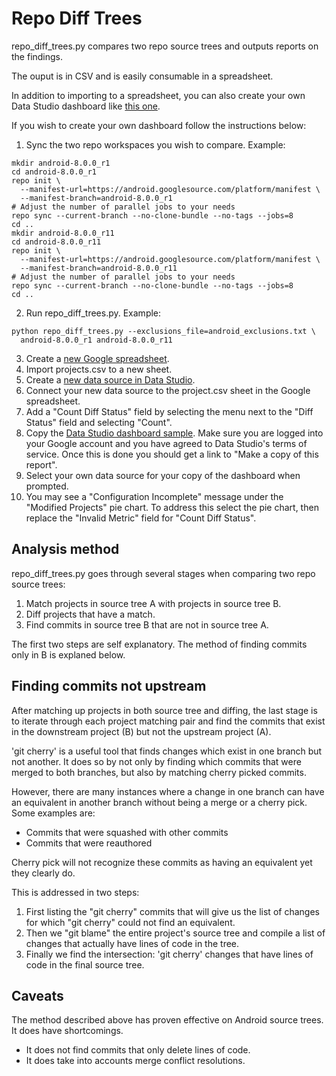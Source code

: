 # Repo Diff Trees

repo_diff_trees.py compares two repo source trees and outputs reports on the
findings.

The ouput is in CSV and is easily consumable in a spreadsheet.

In addition to importing to a spreadsheet, you can also create your own
Data Studio dashboard like [this one](https://datastudio.google.com/open/0Bz6OwjyDcWYDbDJoQWtmRl8telU).

If you wish to create your own dashboard follow the instructions below:

1. Sync the two repo workspaces you wish to compare. Example:

```
mkdir android-8.0.0_r1
cd android-8.0.0_r1
repo init \
  --manifest-url=https://android.googlesource.com/platform/manifest \
  --manifest-branch=android-8.0.0_r1
# Adjust the number of parallel jobs to your needs
repo sync --current-branch --no-clone-bundle --no-tags --jobs=8
cd ..
mkdir android-8.0.0_r11
cd android-8.0.0_r11
repo init \
  --manifest-url=https://android.googlesource.com/platform/manifest \
  --manifest-branch=android-8.0.0_r11
# Adjust the number of parallel jobs to your needs
repo sync --current-branch --no-clone-bundle --no-tags --jobs=8
cd ..
```

2. Run repo_diff_trees.py. Example:

```
python repo_diff_trees.py --exclusions_file=android_exclusions.txt \
  android-8.0.0_r1 android-8.0.0_r11
```

3. Create a [new Google spreadsheet](https://docs.google.com/spreadsheets/create).
4. Import projects.csv to a new sheet.
5. Create a [new data source in Data Studio](https://datastudio.google.com/datasources/create).
6. Connect your new data source to the project.csv sheet in the Google spreadsheet.
7. Add a "Count Diff Status" field by selecting the menu next to the "Diff
   Status" field and selecting "Count".
8. Copy the [Data Studio dashboard sample](https://datastudio.google.com/open/0Bz6OwjyDcWYDbDJoQWtmRl8telU).
    Make sure you are logged into your Google account and you have agreed to Data Studio's terms of service. Once
    this is done you should get a link to "Make a copy of this report".
9. Select your own data source for your copy of the dashboard when prompted.
10. You may see a "Configuration Incomplete" message under
    the "Modified Projects" pie chart. To address this select the pie chart,
    then replace the "Invalid Metric" field for "Count Diff Status".

## Analysis method

repo_diff_trees.py goes through several stages when comparing two repo
source trees:

1. Match projects in source tree A with projects in source tree B.
2. Diff projects that have a match.
3. Find commits in source tree B that are not in source tree A.

The first two steps are self explanatory. The method
of finding commits only in B is explaned below.

## Finding commits not upstream

After matching up projects in both source tree
and diffing, the last stage is to iterate
through each project matching pair and find
the commits that exist in the downstream project (B) but not the
upstream project (A).

'git cherry' is a useful tool that finds changes
which exist in one branch but not another. It does so by
not only by finding which commits that were merged
to both branches, but also by matching cherry picked
commits.

However, there are many instances where a change in one branch
can have an equivalent in another branch without being a merge
or a cherry pick. Some examples are:

* Commits that were squashed with other commits
* Commits that were reauthored

Cherry pick will not recognize these commits as having an equivalent
yet they clearly do.

This is addressed in two steps:

1. First listing the "git cherry" commits that will give us the
   list of changes for which "git cherry" could not find an equivalent.
2. Then we "git blame" the entire project's source tree and compile
   a list of changes that actually have lines of code in the tree.
3. Finally we find the intersection: 'git cherry' changes
   that have lines of code in the final source tree.


## Caveats

The method described above has proven effective on Android
source trees. It does have shortcomings.

* It does not find commits that only delete lines of code.
* It does take into accounts merge conflict resolutions.
